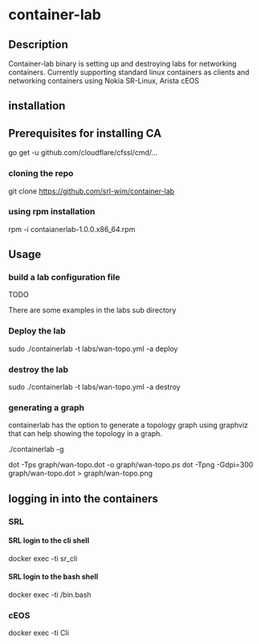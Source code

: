 # container-lab

## Description

Container-lab binary is setting up and destroying labs for networking containers.
Currently supporting standard linux containers as clients and networking containers using Nokia SR-Linux, Arista cEOS

## installation

## Prerequisites for installing CA

go get -u github.com/cloudflare/cfssl/cmd/...

### cloning the repo

git clone https://github.com/srl-wim/container-lab

### using rpm installation

rpm -i contaianerlab-1.0.0.x86_64.rpm

## Usage

### build a lab configuration file

TODO

There are some examples in the labs sub directory

### Deploy the lab

sudo ./containerlab -t labs/wan-topo.yml -a deploy

### destroy the lab

sudo ./containerlab -t labs/wan-topo.yml -a destroy

### generating a graph

containerlab has the option to generate a topology graph using graphviz that can help showing the topology in a graph.

./containerlab -g

dot -Tps graph/wan-topo.dot -o graph/wan-topo.ps
dot -Tpng -Gdpi=300 graph/wan-topo.dot > graph/wan-topo.png

## logging in into the containers

### SRL

#### SRL login to the cli shell

docker exec -ti <container-name> sr_cli

#### SRL login to the bash shell

docker exec -ti <container-name> /bin.bash

### cEOS

docker exec -ti <container-name> Cli
